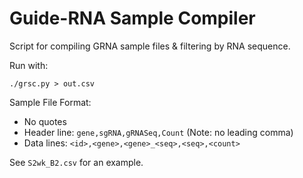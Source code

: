 # Guide-RNA Sample Compiler

Script for compiling GRNA sample files & filtering by RNA sequence.

Run with:
```
./grsc.py > out.csv
```

Sample File Format:

  - No quotes
  - Header line: `gene,sgRNA,gRNASeq,Count` (Note: no leading comma)
  - Data lines: `<id>,<gene>,<gene>_<seq>,<seq>,<count>`

See `S2wk_B2.csv` for an example.
